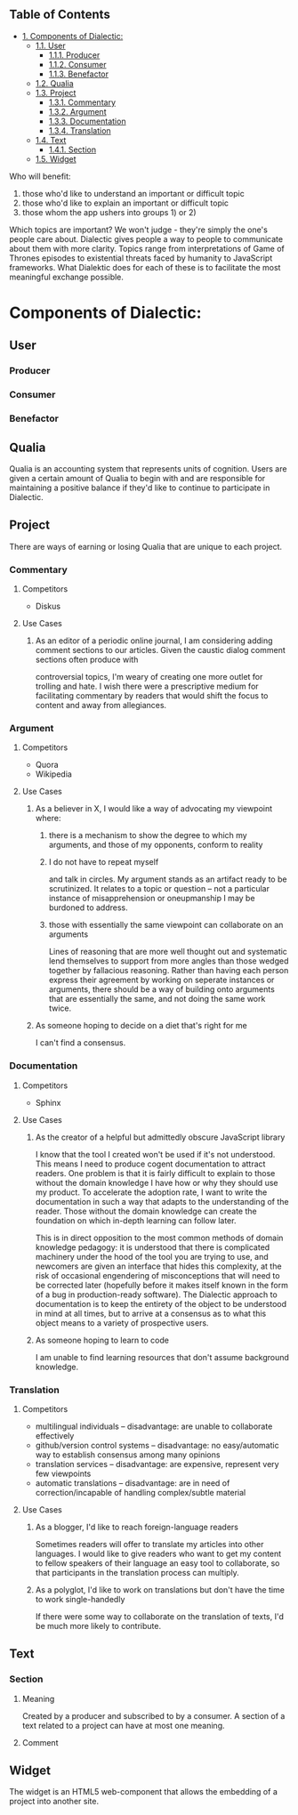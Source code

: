 <div id="table-of-contents">
<h2>Table of Contents</h2>
<div id="text-table-of-contents">
<ul>
<li><a href="#sec-1">1. Components of Dialectic:</a>
<ul>
<li><a href="#sec-1-1">1.1. User</a>
<ul>
<li><a href="#sec-1-1-1">1.1.1. Producer</a></li>
<li><a href="#sec-1-1-2">1.1.2. Consumer</a></li>
<li><a href="#sec-1-1-3">1.1.3. Benefactor</a></li>
</ul>
</li>
<li><a href="#sec-1-2">1.2. Qualia</a></li>
<li><a href="#sec-1-3">1.3. Project</a>
<ul>
<li><a href="#sec-1-3-1">1.3.1. Commentary</a></li>
<li><a href="#sec-1-3-2">1.3.2. Argument</a></li>
<li><a href="#sec-1-3-3">1.3.3. Documentation</a></li>
<li><a href="#sec-1-3-4">1.3.4. Translation</a></li>
</ul>
</li>
<li><a href="#sec-1-4">1.4. Text</a>
<ul>
<li><a href="#sec-1-4-1">1.4.1. Section</a></li>
</ul>
</li>
<li><a href="#sec-1-5">1.5. Widget</a></li>
</ul>
</li>
</ul>
</div>
</div>


Who will benefit:
1.  those who'd like to understand an important or difficult topic
2.  those who'd like to explain an important or difficult topic
3.  those whom the app ushers into groups 1) or 2)

Which topics are important?  We won't judge - they're simply the one's people care about.  Dialectic gives people a way to people to communicate about them with
more clarity.  Topics range from interpretations of Game of Thrones episodes to existential threats faced by humanity to JavaScript frameworks.  What Dialektic does
for each of these is to facilitate the most meaningful exchange possible.

# Components of Dialectic:<a id="sec-1" name="sec-1"></a>

## User<a id="sec-1-1" name="sec-1-1"></a>

### Producer<a id="sec-1-1-1" name="sec-1-1-1"></a>

### Consumer<a id="sec-1-1-2" name="sec-1-1-2"></a>

### Benefactor<a id="sec-1-1-3" name="sec-1-1-3"></a>

## Qualia<a id="sec-1-2" name="sec-1-2"></a>

Qualia is an accounting system that represents units of cognition.  Users are given a certain amount of Qualia to begin with and are responsible for maintaining a positive
balance if they'd like to continue to participate in Dialectic.

## Project<a id="sec-1-3" name="sec-1-3"></a>

There are ways of earning or losing Qualia that are unique to each project.

### Commentary<a id="sec-1-3-1" name="sec-1-3-1"></a>

1.  Competitors

    -   Diskus

2.  Use Cases

    1.  As an editor of a periodic online journal, I am considering adding comment sections to our articles.  Given the caustic dialog comment sections often produce with

        controversial topics, I'm weary of creating one more outlet for trolling and hate.  I wish there were a prescriptive medium for facilitating commentary by readers
        that would shift the focus to content and away from allegiances.

### Argument<a id="sec-1-3-2" name="sec-1-3-2"></a>

1.  Competitors

    -   Quora
    -   Wikipedia

2.  Use Cases

    1.  As a believer in X, I would like a way of advocating my viewpoint where:

        1.  there is a mechanism to show the degree to which my arguments, and those of my opponents, conform to reality

        2.  I do not have to repeat myself

            and talk in circles.  My argument stands as an artifact ready to be scrutinized.  It relates to a topic or question &#x2013; not a particular instance of misapprehension or
            oneupmanship I may be burdoned to address.

        3.  those with essentially the same viewpoint can collaborate on an arguments

            Lines of reasoning that are more well thought out and systematic lend themselves to support from more angles than those wedged together by fallacious reasoning.
            Rather than having each person express their agreement by working on seperate instances or arguments, there should be a way of building onto arguments that are essentially
            the same, and not doing the same work twice.

    2.  As someone hoping to decide on a diet that's right for me

        I can't find a consensus.

### Documentation<a id="sec-1-3-3" name="sec-1-3-3"></a>

1.  Competitors

    -   Sphinx

2.  Use Cases

    1.  As the creator of a helpful but admittedly obscure JavaScript library

        I know that the tool I created won't be used if it's not understood.  This means I need to produce cogent documentation to attract readers.  One problem is that
        it is fairly difficult to explain to those without the domain knowledge I have how or why they should use my product.  To accelerate the adoption rate,
        I want to write the documentation in such a way that adapts to the understanding of the reader.  Those without the domain knowledge can create the foundation on which
        in-depth learning can follow later.

        This is in direct opposition to the most common methods of domain knowledge pedagogy: it is understood that there is complicated machinery under the hood of the tool
        you are trying to use, and newcomers are given an interface that hides this complexity, at the risk of occasional engendering of misconceptions that will need to be
        corrected later (hopefully before it makes itself known in the form of a bug in production-ready software).  The Dialectic approach to documentation is to keep the entirety of
        the object to be understood in mind at all times, but to arrive at a consensus as to what this object means to a variety of prospective users.

    2.  As someone hoping to learn to code

        I am unable to find learning resources that don't assume background knowledge.

### Translation<a id="sec-1-3-4" name="sec-1-3-4"></a>

1.  Competitors

    -   multilingual individuals &#x2013; disadvantage: are unable to collaborate effectively
    -   github/version control systems &#x2013; disadvantage: no easy/automatic way to establish consensus among many opinions
    -   translation services &#x2013; disadvantage: are expensive, represent very few viewpoints
    -   automatic translations &#x2013; disadvantage: are in need of correction/incapable of handling complex/subtle material

2.  Use Cases

    1.  As a blogger, I'd like to reach foreign-language readers

        Sometimes readers will offer to translate my articles into other languages.  I would like to give readers who want to get my content to fellow speakers of their language an easy tool to collaborate,
        so that participants in the translation process can multiply.

    2.  As a polyglot, I'd like to work on translations but don't have the time to work single-handedly

        If there were some way to collaborate on the translation of texts, I'd be much more likely to contribute.

## Text<a id="sec-1-4" name="sec-1-4"></a>

### Section<a id="sec-1-4-1" name="sec-1-4-1"></a>

1.  Meaning

    Created by a producer and subscribed to by a consumer.  A section of a text related to a project can have at most one meaning.

2.  Comment

## Widget<a id="sec-1-5" name="sec-1-5"></a>

The widget is an HTML5 web-component that allows the embedding of a project into another site.
